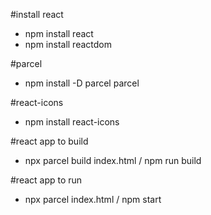 #install react

- npm install react
- npm install reactdom

#parcel

- npm install -D parcel parcel

#react-icons

- npm install react-icons

#react app to build

- npx parcel build index.html / npm run build

#react app to run

- npx parcel index.html / npm start
